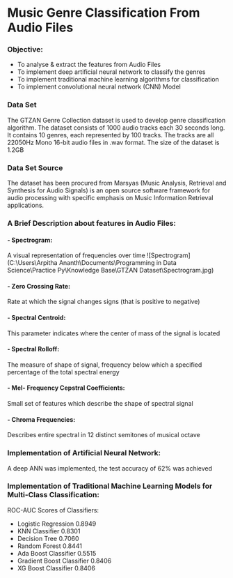 # Music Genre Classification From Audio Files

### Objective:
- To analyse & extract the features from Audio Files
- To implement deep artificial neural network to classify the genres
- To implement traditional machine learning algorithms for classification 
- To implement convolutional neural network (CNN) Model

### Data Set
The GTZAN Genre Collection dataset is used to develop genre classification algorithm. The dataset consists of 1000 audio tracks each 30 seconds long. It contains 10 genres, each represented by 100 tracks. The tracks are all 22050Hz Mono 16-bit audio files in .wav format. The size of the dataset is 1.2GB

### Data Set Source
The dataset has been procured from Marsyas (Music Analysis, Retrieval and Synthesis for Audio Signals) is an open source software framework for audio processing with specific emphasis on Music Information Retrieval applications. 

### A Brief Description about features in Audio Files:
#### - Spectrogram:
A visual representation of frequencies over time
![Spectrogram](C:\Users\Arpitha Ananth\Documents\Programming in Data Science\Practice Py\Knowledge Base\GTZAN Dataset\Spectrogram.jpg)

#### - Zero Crossing Rate:
Rate at which the signal changes signs (that is positive to negative)

#### - Spectral Centroid: 
This parameter indicates where the center of mass of the signal is located

#### - Spectral Rolloff:
The measure of shape of signal, frequency below which a specified percentage of the total spectral energy

#### - Mel- Frequency Cepstral Coefficients:
Small set of features which describe the shape of spectral signal

#### - Chroma Frequencies:
Describes entire spectral in 12 distinct semitones of musical octave

### Implementation of Artificial Neural Network:
A deep ANN was implemented, the test accuracy of 62% was achieved

### Implementation of Traditional Machine Learning Models for Multi-Class Classification:
ROC-AUC Scores of Classifiers: 
- Logistic Regression	0.8949
- KNN Classifier	0.8301
- Decision Tree	0.7060
- Random Forest	0.8441
- Ada Boost Classifier	0.5515
- Gradient Boost Classifier	0.8406
- XG Boost Classifier	0.8406





